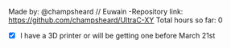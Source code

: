 Made by: @champsheard // Euwain
-Repository link: https://github.com/champsheard/UltraC-XY
Total hours so far: 0

- [x] I have a 3D printer or will be getting one before March 21st
